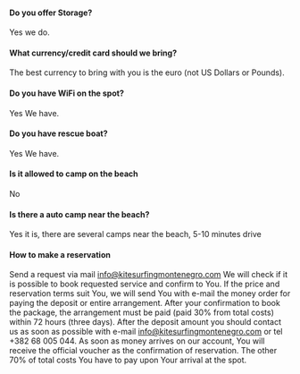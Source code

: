 #### Do you offer Storage?

Yes we do.

#### What currency/credit card should we bring?

The best currency to bring with you is the euro (not US Dollars or Pounds).

#### Do you have WiFi on the spot?

Yes We have.
#### Do you have rescue boat?

Yes We have.

#### Is it allowed to camp on the beach

No

#### Is there a auto camp near the beach?

Yes it is, there are several camps near the beach, 5-10 minutes drive

#### How to make a reservation

Send a request via mail info@kitesurfingmontenegro.com
We will check if it is possible to book requested service and confirm to You. If the price and reservation terms suit You, we will send You with e-mail the money order for paying the deposit or entire arrangement.
After your confirmation to book the package, the arrangement must be paid (paid 30% from total costs) within 72 hours (three days).
After the deposit amount you should contact us as soon as possible with e-mail info@kitesurfingmontenegro.com or tel +382 68 005 044.
As soon as money arrives on our account, You will receive the official voucher as the confirmation of reservation.
The other 70% of total costs You have to pay upon Your arrival at the spot.

